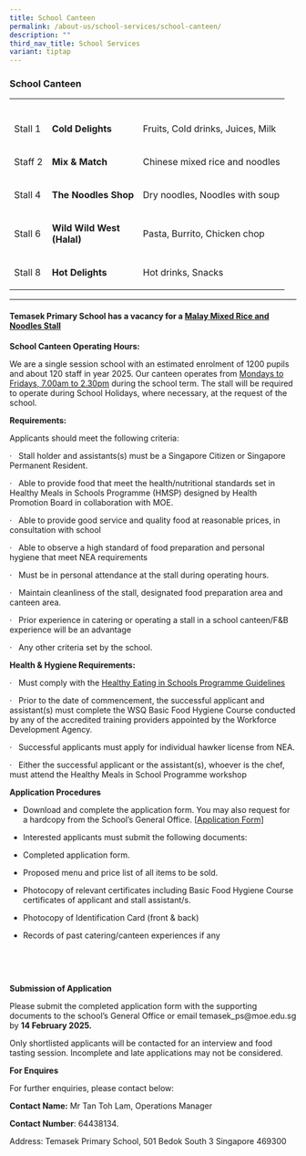 ```yaml
---
title: School Canteen
permalink: /about-us/school-services/school-canteen/
description: ""
third_nav_title: School Services
variant: tiptap
---
```

<h3>School Canteen</h3>
<table style="minWidth: 75px">
<colgroup>
<col>
<col>
<col>
</colgroup>
<tbody>
<tr>
<th rowspan="1" colspan="1">
<p></p>
</th>
<th rowspan="1" colspan="1">
<p></p>
</th>
<th rowspan="1" colspan="1">
<p></p>
</th>
</tr>
<tr>
<td rowspan="1" colspan="1">
<p>Stall 1</p>
</td>
<td rowspan="1" colspan="1">
<p><strong>Cold Delights</strong>
</p>
</td>
<td rowspan="1" colspan="1">
<p>Fruits, Cold drinks, Juices, Milk</p>
</td>
</tr>
<tr>
<td rowspan="1" colspan="1">
<p>Staff 2</p>
</td>
<td rowspan="1" colspan="1">
<p><strong>Mix &amp; Match</strong>
</p>
</td>
<td rowspan="1" colspan="1">
<p>Chinese mixed rice and noodles</p>
</td>
</tr>
<tr>
<td rowspan="1" colspan="1">
<p>Stall 4</p>
</td>
<td rowspan="1" colspan="1">
<p><strong>The Noodles Shop</strong>
</p>
</td>
<td rowspan="1" colspan="1">
<p>Dry noodles, Noodles with soup</p>
</td>
</tr>
<tr>
<td rowspan="1" colspan="1">
<p>Stall 6</p>
</td>
<td rowspan="1" colspan="1">
<p><strong>Wild Wild West<br>(Halal)<br></strong>
</p>
</td>
<td rowspan="1" colspan="1">
<p>Pasta, Burrito, Chicken chop</p>
</td>
</tr>
<tr>
<td rowspan="1" colspan="1">
<p>Stall 8</p>
</td>
<td rowspan="1" colspan="1">
<p><strong>Hot Delights</strong>
</p>
</td>
<td rowspan="1" colspan="1">
<p>Hot drinks, Snacks</p>
</td>
</tr>
</tbody>
</table>
<hr>
<h4><strong>Temasek Primary School has a vacancy for a <u>Malay Mixed Rice and Noodles Stall</u></strong></h4>
<p><strong>School Canteen Operating Hours:</strong>
</p>
<p>We are a single session school with an estimated enrolment of&nbsp;1200
pupils and about 120 staff in year 2025. Our canteen operates from <u>Mondays to Fridays, 7.00am to 2.30pm</u> during
the school term. The stall will be required to operate during&nbsp;School
Holidays, where necessary, at the request of the school.</p>
<p><strong>Requirements:</strong>
</p>
<p>Applicants should meet the following criteria:</p>
<p>·&nbsp;&nbsp; Stall holder and assistants(s) must be a Singapore Citizen
or Singapore Permanent Resident.</p>
<p>·&nbsp;&nbsp; Able to provide food that meet the health/nutritional standards
set in Healthy Meals in Schools Programme (HMSP) designed by Health Promotion
Board in collaboration with MOE.</p>
<p>·&nbsp;&nbsp; Able to provide good service and quality food at reasonable
prices, in consultation with school</p>
<p>·&nbsp;&nbsp; Able to observe a high standard of food preparation and
personal hygiene that meet NEA requirements</p>
<p>·&nbsp;&nbsp; Must be in personal attendance at the stall during operating
hours.</p>
<p>·&nbsp;&nbsp; Maintain cleanliness of the stall, designated food preparation
area and canteen area.</p>
<p>·&nbsp;&nbsp; Prior experience in catering or operating a stall in a school
canteen/F&amp;B experience will be an advantage</p>
<p>·&nbsp;&nbsp; Any other criteria set by the school.</p>
<p><strong>Health &amp; Hygiene Requirements:</strong>
</p>
<p>·&nbsp;&nbsp; Must comply with the <a href="https://www.healthhub.sg/live-healthy/healthy-meals-in-school" rel="noopener nofollow" target="_blank">Healthy Eating in Schools Programme Guidelines</a>
</p>
<p>·&nbsp;&nbsp; Prior to the date of commencement, the successful applicant
and assistant(s) must complete the WSQ Basic Food Hygiene Course conducted
by any of the accredited training providers&nbsp;appointed by the Workforce
Development Agency.</p>
<p>·&nbsp;&nbsp; Successful applicants must apply for individual hawker license
from NEA.</p>
<p>·&nbsp;&nbsp; Either the successful applicant or the assistant(s), whoever
is the chef, must attend the Healthy Meals in School Programme workshop</p>
<p><strong>Application Procedures</strong>
</p>
<ul data-tight="true" class="tight">
<li>
<p>Download and complete the application form. You may also request for a
hardcopy from the School’s General Office.&nbsp;[<a href="/files/application form - canteen.pdf" rel="noopener nofollow" target="_blank">Application Form]</a>
</p>
</li>
<li>
<p>Interested applicants must submit the following documents:</p>
</li>
<li>
<p>Completed application form.</p>
</li>
<li>
<p>Proposed menu and price list of all items to be sold.</p>
</li>
<li>
<p>Photocopy of relevant certificates including Basic Food Hygiene Course
certificates of applicant and stall assistant/s.</p>
</li>
<li>
<p>Photocopy of Identification Card (front &amp; back)</p>
</li>
<li>
<p>Records of past catering/canteen experiences if any</p>
</li>
</ul>
<p><strong><br></strong>
</p>
<p><strong>&nbsp;</strong>
</p>
<p><strong>Submission of Application</strong>
</p>
<p>Please submit the completed application form with the supporting documents
to the school’s General Office or email <a rel="noopener noreferrer nofollow" target="_blank">temasek_ps@moe.edu.sg</a> by <strong>14 February 2025.</strong>
</p>
<p>Only shortlisted applicants will be contacted for an interview and&nbsp;food
tasting session. Incomplete and late applications may not be considered.</p>
<p><strong>For Enquires</strong>
</p>
<p>For further enquiries, please contact below:</p>
<p><strong>Contact Name:</strong>&nbsp;Mr Tan Toh Lam, Operations Manager</p>
<p><strong>Contact Number</strong>:&nbsp;64438134.</p>
<p>Address: Temasek Primary School, 501 Bedok South 3 Singapore 469300</p>